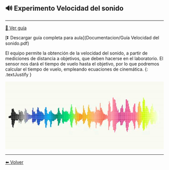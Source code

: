 ## 🔊 Experimento Velocidad del sonido 

---

[🔎 Ver guía](/Documentacion/VelSon-GuiaEscolar)

[⏬ Descargar guía completa para aula](Documentacion/Guía Velocidad del sonido.pdf)

El equipo permite la obtención de la velocidad del sonido, a partir de mediciones de distancia a objetivos, que deben hacerse en el laboratorio. El sensor nos dará el tiempo de vuelo hasta el objetivo, por lo que podremos calcular el tiempo de vuelo, empleando ecuaciones de cinemática.
{: .textJustify }

![](/assets/img/ondas.jpg)

---


[⬅️ Volver](Experimentos)

